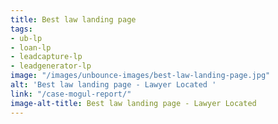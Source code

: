 ```yaml
---
title: Best law landing page
tags:
- ub-lp
- loan-lp
- leadcapture-lp
- leadgenerator-lp
image: "/images/unbounce-images/best-law-landing-page.jpg"
alt: 'Best law landing page - Lawyer Located '
link: "/case-mogul-report/"
image-alt-title: Best law landing page - Lawyer Located
---
```


